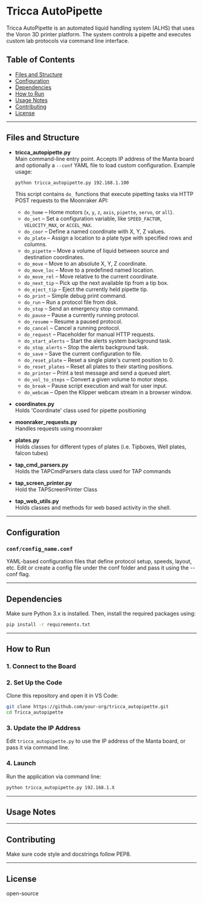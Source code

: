 # Tricca AutoPipette

Tricca AutoPipette is an automated liquid handling system (ALHS) that uses the Voron 3D printer platform. The system controls a pipette and executes custom lab protocols via command line interface.

## Table of Contents

- [Files and Structure](#files-and-structure)
- [Configuration](#configuration)
- [Dependencies](#dependencies)
- [How to Run](#how-to-run)
- [Usage Notes](#usage-notes)
- [Contributing](#contributing)
- [License](#license)

---

## Files and Structure

- **tricca_autopipette.py**  
  Main command-line entry point. Accepts IP address of the Manta board and optionally a `--conf` YAML file to load custom configuration. Example usage:

  ```bash
  python tricca_autopipette.py 192.168.1.100
  ```

  
  This script contains `do_` functions that execute pipetting tasks via HTTP POST requests to the Moonraker API:

  - `do_home` – Home motors (`x`, `y`, `z`, `axis`, `pipette`, `servo`, or `all`).
  - `do_set` – Set a configuration variable, like `SPEED_FACTOR`, `VELOCITY_MAX`, or `ACCEL_MAX`.
  - `do_coor` – Define a named coordinate with X, Y, Z values.
  - `do_plate` – Assign a location to a plate type with specified rows and columns.
  - `do_pipette` – Move a volume of liquid between source and destination coordinates.
  - `do_move` – Move to an absolute X, Y, Z coordinate.
  - `do_move_loc` – Move to a predefined named location.
  - `do_move_rel` – Move relative to the current coordinate.
  - `do_next_tip` – Pick up the next available tip from a tip box.
  - `do_eject_tip` – Eject the currently held pipette tip.
  - `do_print` – Simple debug print command.
  - `do_run` – Run a protocol file from disk.
  - `do_stop` – Send an emergency stop command.
  - `do_pause` – Pause a currently running protocol.
  - `do_resume` – Resume a paused protocol.
  - `do_cancel` – Cancel a running protocol.
  - `do_request` – Placeholder for manual HTTP requests.
  - `do_start_alerts` – Start the alerts system background task.
  - `do_stop_alerts` – Stop the alerts background task.
  - `do_save` – Save the current configuration to file.
  - `do_reset_plate` – Reset a single plate's current position to 0.
  - `do_reset_plates` – Reset all plates to their starting positions.
  - `do_printer` – Print a test message and send a queued alert.
  - `do_vol_to_steps` – Convert a given volume to motor steps.
  - `do_break` – Pause script execution and wait for user input.
  - `do_webcam` – Open the Klipper webcam stream in a browser window.

- **coordinates.py**  
  Holds 'Coordinate' class used for pipette positioning

- **moonraker_requests.py**  
  Handles requests using moonraker

- **plates.py**  
  Holds classes for different types of plates (i.e. Tipboxes, Well plates, falcon tubes)

- **tap_cmd_parsers.py**  
  Holds the TAPCmdParsers data class used for TAP commands

- **tap_screen_printer.py**  
  Hold the TAPScreenPrinter Class

- **tap_web_utils.py**  
  Holds classes and methods for web based activity in the shell.
---

## Configuration

### `conf/config_name.conf`

YAML-based configuration files that define protocol setup, speeds,  layout, etc. Edit or create a config file under the conf folder and pass it using the --conf flag.


---

## Dependencies

Make sure Python 3.x is installed. Then, install the required packages using:

```bash
pip install -r requirements.txt
```

---

## How to Run

### 1. Connect to the Board  

### 2. Set Up the Code  
Clone this repository and open it in VS Code:

```bash
git clone https://github.com/your-org/tricca_autopipette.git  
cd Tricca_autopipette
```

### 3. Update the IP Address  
Edit `tricca_autopipette.py` to use the IP address of the Manta board, or pass it via command line.

### 4. Launch  
Run the application via command line:

```bash
python tricca_autopipette.py 192.168.1.X
```

---

## Usage Notes


---

## Contributing

Make sure code style and docstrings follow PEP8.

---

## License

open-source

